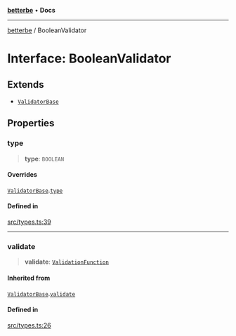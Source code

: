 [**betterbe**](../README.md) • **Docs**

---

[betterbe](../README.md) / BooleanValidator

# Interface: BooleanValidator

## Extends

- [`ValidatorBase`](ValidatorBase.md)

## Properties

### type

> **type**: `BOOLEAN`

#### Overrides

[`ValidatorBase`](ValidatorBase.md).[`type`](ValidatorBase.md#type)

#### Defined in

[src/types.ts:39](https://github.com/ericvera/betterbe/blob/main/src/types.ts#L39)

---

### validate

> **validate**: [`ValidationFunction`](../type-aliases/ValidationFunction.md)

#### Inherited from

[`ValidatorBase`](ValidatorBase.md).[`validate`](ValidatorBase.md#validate)

#### Defined in

[src/types.ts:26](https://github.com/ericvera/betterbe/blob/main/src/types.ts#L26)
